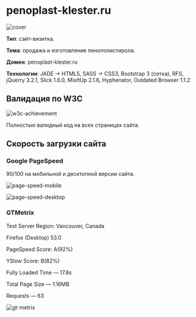 [cover]: https://github.com/RomanVolgasov/eps39/blob/master/html/img/cover.png
[w3c-achievement]: https://github.com/RomanVolgasov/eps39/blob/master/html/img/achievement/w3c-achievement.png
[page-speed-mobile]: https://github.com/RomanVolgasov/eps39/blob/master/html/img/achievement/PageSpeed-mobile.jpg
[page-speed-desktop]: https://github.com/RomanVolgasov/eps39/blob/master/html/img/achievement/PageSpeed-desktop.jpg
[gt-metrix]: https://github.com/RomanVolgasov/eps39/blob/master/html/img/achievement/gt-metrix.jpg

# penoplast-klester.ru

![cover]

__Тип__: сайт-визитка.

__Тема__: продажа и изготовление пенополистирола.

__Домен__: penoplast-klester.ru

__Технологии__: JADE -> HTML5, SASS -> CSS3, Bootstrap 3 (сетка), RFS, jQuerry 3.2.1, Slick 1.6.0, MixItUp 2.1.6, Hyphenator, Outdated Browser 1.1.2

## Валидация по W3C

![w3c-achievement]

Полностью валидный код на всех страницах сайта. 

## Скорость загрузки сайта

### Google PageSpeed

90/100 на мобильной и десктопной версии сайта.

![page-speed-mobile]

![page-speed-desktop]

### GTMetrix

Test Server Region: Vancouver, Canada

Firefox (Desktop) 53.0

PageSpeed Score: A(92%)

YSlow Score: B(82%)

Fully Loaded Time — 17.8s

Total Page Size — 1.16MB

Requests — 63

![gt-metrix]

